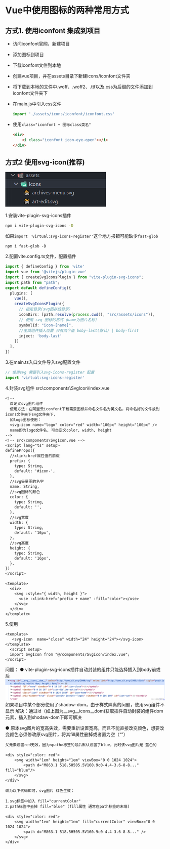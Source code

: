 # Vue中使用图标的两种常用方式

## 方式1. 使用iconfont 集成到项目

- 访问iconfont官网，新建项目

- 添加图标到项目

- 下载iconfont文件到本地

- 创建vue项目，并在assets目录下新建icons/iconfont文件夹

- 将下载到本地的文件中.woff、.woff2、.ttf以及.css为后缀的文件添加到iconfont文件夹下

- 在main.js中引入css文件

  ```javascript
  import './assets/icons/iconfont/iconfont.css'
  ```

- 使用`class="iconfont + 图标class类名"`

  ```html
  <div>
      <i class="iconfont icon-eye-open"></i>
  </div>
  ```

## 方式2 使用svg-icon(推荐)

![image-20240329194317767](%E4%BD%BF%E7%94%A8.assets/image-20240329194317767.png)

1.安装vite-plugin-svg-icons插件

```bash
npm i vite-plugin-svg-icons -D
```

如果`import 'virtual:svg-icons-register'`这个地方报错可能缺少`fast-glob`

```
npm i fast-glob -D
```

2.配置vite.config.ts文件，配置插件

```ts
import { defineConfig } from 'vite'
import vue from '@vitejs/plugin-vue'
import { createSvgIconsPlugin } from "vite-plugin-svg-icons";
import path from "path";
export default defineConfig({
  plugins: [
    vue(),
    createSvgIconsPlugin({
      // 指定目录(svg图存放目录）
      iconDirs: [path.resolve(process.cwd(), "src/assets/icons")],
      // 使用 svg 图标的格式（name为图片名称）
      symbolId: "icon-[name]",
      //生成组件插入位置 只有两个值 boby-last(默认) | body-first
      inject: 'body-last'
    })
  ],
})
```

3.在main.ts入口文件导入svg配置文件

```ts
// 使用svg 需要引入svg-icons-register 配置
import 'virtual:svg-icons-register'
```

4.封装svg组件 src\components\SvgIcon\index.vue

```vue
<!--
  自定义svg图片组件
  使用方法：在阿里云iconfont下载需要图标并命名文件名为英文名，将命名好的文件放到icons文件夹下svg文件夹下，
  如logo图标使用：
  <svg-icon name="logo" color="red" width="100px" height="100px" />
  name即为logo文件名, 可自定义color, width, height
-->
<!-- src\components\SvgIcon.vue -->
<script lang="ts" setup>
defineProps({
  //xlink:href属性值的前缀
  prefix: {
    type: String,
    default: '#icon-',
  },
  //svg矢量图的名字
  name: String,
  //svg图标的颜色
  color: {
    type: String,
    default: '',
  },
  //svg宽度
  width: {
    type: String,
    default: '16px',
  },
  //svg高度
  height: {
    type: String,
    default: '16px',
  },
})
</script>
 
<template>
  <div>
    <svg :style="{ width, height }">
      <use :xlink:href="prefix + name" :fill="color"></use>
    </svg>
  </div>
</template>
```

5.使用

```vue
<template>
   <svg-icon  name="close" width="24" height="24"></svg-icon>
</template>
  <script setup>
  import SvgIcon from "@/components/SvgIcon/index.vue";
</script>
```

问题：
● vite-plugin-svg-icons插件自动封装的组件只能选择插入到body前或后
![在这里插入图片描述](%E4%BD%BF%E7%94%A8.assets/00d45f3760364395be8ea7e14b0c30e9.png)
如果项目中某个部分使用了shadow-dom，由于样式隔离的问题，使用svg组件不显示
解决：通过id（如上图为__svg__icons__dom)获取插件自动封装的组件dom元素，插入到shodaw-dom下即可解决

● 原本svg图片的宽高失效，需要重新设置宽高，而且不能直接改变颜色，想要改变颜色必须修改原svg图片，将其fill属性删掉或者置为空（“”）





```
父元素设置red无效，因为<path>标签的最后默认设置了blue，此时该svg图片是 蓝色的
 
<div style="color: red">
    <svg width="1em" height="1em" viewBox="0 0 1024 1024">
        <path d="M863.1 518.5H505.5V160.9c0-4.4-3.6-8-8..." fill="blue"/>
    </svg>
</div>
 
改为以下代码即可，svg图片 红色生效：
 
1.svg标签中加入 fill="currentColor"
2.path标签中去掉 fill="blue" (fill属性 通常在path标签的末端)
 
<div style="color: red">
    <svg width="1em" height="1em" fill="currentColor" viewBox="0 0 1024 1024">
        <path d="M863.1 518.5H505.5V160.9c0-4.4-3.6-8-8..." />
    </svg>
</div>
```

